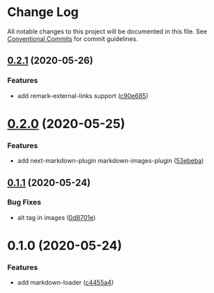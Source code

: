 # Change Log

All notable changes to this project will be documented in this file.
See [Conventional Commits](https://conventionalcommits.org) for commit guidelines.

## [0.2.1](https://github.com/bongnv/markdown-loader/compare/@bongnv/markdown-loader@0.2.0...@bongnv/markdown-loader@0.2.1) (2020-05-26)


### Features

* add remark-external-links support ([c90e685](https://github.com/bongnv/markdown-loader/commit/c90e685b9dfbe61642bb25fb5a8f6243c8a8e4dc))





<a name="0.2.0"></a>
# [0.2.0](https://github.com/bongnv/markdown-loader/compare/@bongnv/markdown-loader@0.1.1...@bongnv/markdown-loader@0.2.0) (2020-05-25)


### Features

* add next-markdown-plugin markdown-images-plugin ([53ebeba](https://github.com/bongnv/markdown-loader/commit/53ebeba))




<a name="0.1.1"></a>
## [0.1.1](https://github.com/bongnv/markdown-loader/compare/@bongnv/markdown-loader@0.1.0...@bongnv/markdown-loader@0.1.1) (2020-05-24)


### Bug Fixes

* alt tag in images ([0d8701e](https://github.com/bongnv/markdown-loader/commit/0d8701e))




<a name="0.1.0"></a>
# 0.1.0 (2020-05-24)


### Features

* add markdown-loader ([c4455a4](https://github.com/bongnv/markdown-loader/commit/c4455a4))
